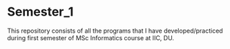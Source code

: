 # Semester_1
This repository consists of all the programs that I have developed/practiced during first semester of MSc Informatics course at IIC, DU.
